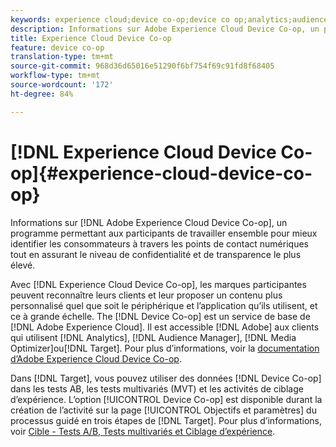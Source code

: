 ```yaml
---
keywords: experience cloud;device co-op;device co op;analytics;audience manager;aam;media optimizer;device graph
description: Informations sur Adobe Experience Cloud Device Co-op, un programme permettant aux participants de travailler ensemble pour mieux identifier les consommateurs à travers les points de contact numériques tout en assurant le niveau de confidentialité et de transparence le plus élevé.
title: Experience Cloud Device Co-op
feature: device co-op
translation-type: tm+mt
source-git-commit: 968d36d65016e51290f6bf754f69c91fd8f68405
workflow-type: tm+mt
source-wordcount: '172'
ht-degree: 84%

---
```



# [!DNL Experience Cloud Device Co-op]{#experience-cloud-device-co-op}

Informations sur [!DNL Adobe Experience Cloud Device Co-op], un programme permettant aux participants de travailler ensemble pour mieux identifier les consommateurs à travers les points de contact numériques tout en assurant le niveau de confidentialité et de transparence le plus élevé.

Avec [!DNL Experience Cloud Device Co-op], les marques participantes peuvent reconnaître leurs clients et leur proposer un contenu plus personnalisé quel que soit le périphérique et l’application qu’ils utilisent, et ce à grande échelle. The [!DNL Device Co-op] est un service de base de [!DNL Adobe Experience Cloud]. Il est accessible [!DNL Adobe] aux clients qui utilisent [!DNL Analytics], [!DNL Audience Manager], [!DNL Media Optimizer]ou[!DNL Target]. Pour plus d’informations, voir la [documentation d’Adobe Experience Cloud Device Co-op](https://experienceleague.adobe.com/docs/device-co-op/using/home.html).

Dans [!DNL Target], vous pouvez utiliser des données [!DNL Device Co-op] dans les tests AB, les tests multivariés (MVT) et les activités de ciblage d’expérience. L’option [!UICONTROL Device Co-op] est disponible durant la création de l’activité sur la page [!UICONTROL Objectifs et paramètres] du processus guidé en trois étapes de [!DNL Target]. Pour plus d’informations, voir [Cible - Tests A/B, Tests multivariés et Ciblage d’expérience](https://experienceleague.adobe.com/docs/device-co-op/using/data/target.html).
